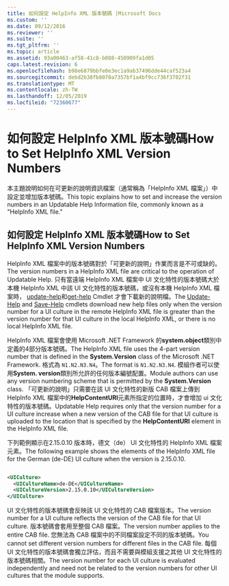 ```yaml
---
title: 如何設定 HelpInfo XML 版本號碼 |Microsoft Docs
ms.custom: ''
ms.date: 09/12/2016
ms.reviewer: ''
ms.suite: ''
ms.tgt_pltfrm: ''
ms.topic: article
ms.assetid: 93a00463-af58-41c8-b088-450909fa1d05
caps.latest.revision: 6
ms.openlocfilehash: b98e6879bbfe0e3ec1a9ab37496dde44caf523a4
ms.sourcegitcommit: debd2b38fb8070a7357bf1a4bf9cc736f3702f31
ms.translationtype: MT
ms.contentlocale: zh-TW
ms.lasthandoff: 12/05/2019
ms.locfileid: "72360677"
---
```

# <a name="how-to-set-helpinfo-xml-version-numbers"></a><span data-ttu-id="2fcb0-102">如何設定 HelpInfo XML 版本號碼</span><span class="sxs-lookup"><span data-stu-id="2fcb0-102">How to Set HelpInfo XML Version Numbers</span></span>

<span data-ttu-id="2fcb0-103">本主題說明如何在可更新的說明資訊檔案（通常稱為「HelpInfo XML 檔案」）中設定並增加版本號碼。</span><span class="sxs-lookup"><span data-stu-id="2fcb0-103">This topic explains how to set and increase the version numbers in an Updatable Help Information file, commonly known as a "HelpInfo XML file."</span></span>

## <a name="how-to-set-helpinfo-xml-version-numbers"></a><span data-ttu-id="2fcb0-104">如何設定 HelpInfo XML 版本號碼</span><span class="sxs-lookup"><span data-stu-id="2fcb0-104">How to Set HelpInfo XML Version Numbers</span></span>

<span data-ttu-id="2fcb0-105">HelpInfo XML 檔案中的版本號碼對於「可更新的說明」作業而言是不可或缺的。</span><span class="sxs-lookup"><span data-stu-id="2fcb0-105">The version numbers in a HelpInfo XML file are critical to the operation of Updatable Help.</span></span>
<span data-ttu-id="2fcb0-106">只有當遠端 HelpInfo XML 檔案中 UI 文化特性的版本號碼大於本機 HelpInfo XML 中該 UI 文化特性的版本號碼，或沒有本機 HelpInfo XML 檔案時， [update-help](/powershell/module/Microsoft.PowerShell.Core/Update-Help)和[get-help](/powershell/module/Microsoft.PowerShell.Core/Save-Help) Cmdlet 才會下載新的說明檔。</span><span class="sxs-lookup"><span data-stu-id="2fcb0-106">The [Update-Help](/powershell/module/Microsoft.PowerShell.Core/Update-Help) and [Save-Help](/powershell/module/Microsoft.PowerShell.Core/Save-Help) cmdlets download new help files only when the version number for a UI culture in the remote HelpInfo XML file is greater than the version number for that UI culture in the local HelpInfo XML, or there is no local HelpInfo XML file.</span></span>

<span data-ttu-id="2fcb0-107">HelpInfo XML 檔案會使用 Microsoft .NET Framework 的**system.object**類別中定義的4部分版本號碼。</span><span class="sxs-lookup"><span data-stu-id="2fcb0-107">The HelpInfo XML file uses the 4-part version number that is defined in the **System.Version** class of the Microsoft .NET Framework.</span></span> <span data-ttu-id="2fcb0-108">格式為 `N1.N2.N3.N4`。</span><span class="sxs-lookup"><span data-stu-id="2fcb0-108">The format is `N1.N2.N3.N4`.</span></span> <span data-ttu-id="2fcb0-109">模組作者可以使用**System. version**類別所允許的任何版本編號配置。</span><span class="sxs-lookup"><span data-stu-id="2fcb0-109">Module authors can use any version numbering scheme that is permitted by the **System.Version** class.</span></span> <span data-ttu-id="2fcb0-110">「可更新的說明」只需要在該 UI 文化特性的新版 CAB 檔案上傳到 HelpInfo XML 檔案中的**HelpContentURI**元素所指定的位置時，才會增加 ui 文化特性的版本號碼。</span><span class="sxs-lookup"><span data-stu-id="2fcb0-110">Updatable Help requires only that the version number for a UI culture increase when a new version of the CAB file for that UI culture is uploaded to the location that is specified by the **HelpContentURI** element in the HelpInfo XML file.</span></span>

<span data-ttu-id="2fcb0-111">下列範例顯示在2.15.0.10 版本時，德文（de） UI 文化特性的 HelpInfo XML 檔案元素。</span><span class="sxs-lookup"><span data-stu-id="2fcb0-111">The following example shows the elements of the HelpInfo XML file for the German (de-DE) UI culture when the version is 2.15.0.10.</span></span>

```xml

<UICulture>
  <UICultureName>de-DE</UICultureName>
  <UICultureVersion>2.15.0.10</UICultureVersion>
</UICulture>
```

<span data-ttu-id="2fcb0-112">UI 文化特性的版本號碼會反映該 UI 文化特性的 CAB 檔案版本。</span><span class="sxs-lookup"><span data-stu-id="2fcb0-112">The version number for a UI culture reflects the version of the CAB file for that UI culture.</span></span> <span data-ttu-id="2fcb0-113">版本號碼會套用至整個 CAB 檔案。</span><span class="sxs-lookup"><span data-stu-id="2fcb0-113">The version number applies to the entire CAB file.</span></span> <span data-ttu-id="2fcb0-114">您無法為 CAB 檔案中的不同檔案設定不同的版本號碼。</span><span class="sxs-lookup"><span data-stu-id="2fcb0-114">You cannot set different version numbers for different files in the CAB file.</span></span> <span data-ttu-id="2fcb0-115">每個 UI 文化特性的版本號碼會獨立評估，而且不需要與模組支援之其他 UI 文化特性的版本號碼相關。</span><span class="sxs-lookup"><span data-stu-id="2fcb0-115">The version number for each UI culture is evaluated independently and need not be related to the version numbers for other UI cultures that the module supports.</span></span>